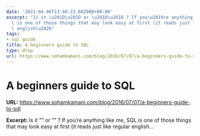 ```yaml
---
date: '2021-04-06T13:40:23.082000+00:00'
excerpt: "Is it \u201D\u201D or \u201D\u201D ? If you\u2019re anything like me, SQL\
  \ is one of those things that may look easy at first (it reads just like regular\
  \ english\u2026"
tags:
- sql guide
title: A beginners guide to SQL
type: drop
url: https://www.sohamkamani.com/blog/2016/07/07/a-beginners-guide-to-sql
---
```


# A beginners guide to SQL

**URL:** https://www.sohamkamani.com/blog/2016/07/07/a-beginners-guide-to-sql

**Excerpt:** Is it ”” or ”” ? If you’re anything like me, SQL is one of those things that may look easy at first (it reads just like regular english…
